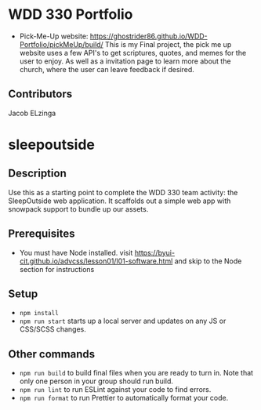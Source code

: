 # WDD 330 Portfolio
- Pick-Me-Up website: https://ghostrider86.github.io/WDD-Portfolio/pickMeUp/build/
This is my Final project, the pick me up website uses a few API's to get scriptures, quotes, and memes for the user to enjoy. As well as a invitation page to learn more about the church, where the user can leave feedback if desired. 
## Contributors
Jacob ELzinga

# sleepoutside

## Description

Use this as a starting point to complete the WDD 330 team activity: the SleepOutside web application. It scaffolds out a simple web app with snowpack support to bundle up our assets.

## Prerequisites

- You must have Node installed. visit https://byui-cit.github.io/advcss/lesson01/l01-software.html and skip to the Node section for instructions

## Setup

- `npm install`
- `npm run start` starts up a local server and updates on any JS or CSS/SCSS changes.

## Other commands

- `npm run build` to build final files when you are ready to turn in. Note that only one person in your group should run build.
- `npm run lint` to run ESLint against your code to find errors.
- `npm run format` to run Prettier to automatically format your code.

